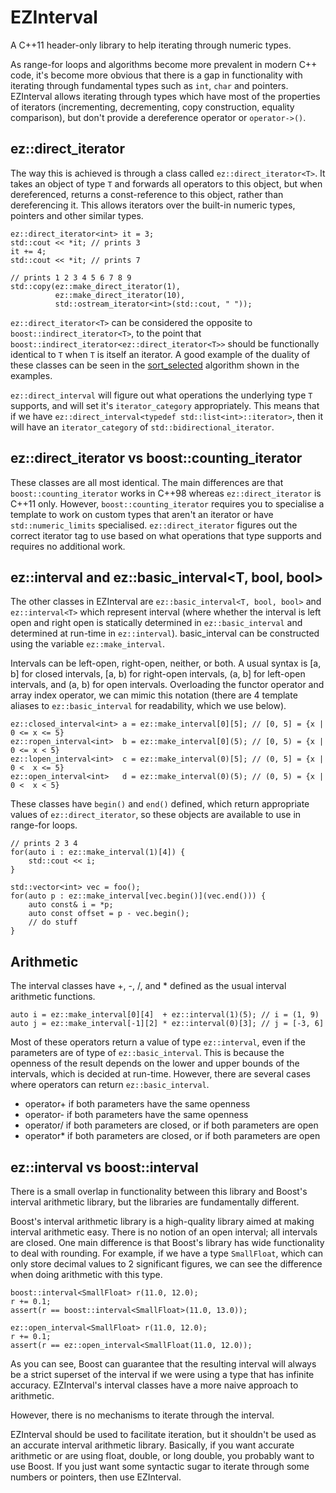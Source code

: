 EZInterval
==========

A C++11 header-only library to help iterating through numeric types.

As range-for loops and algorithms become more prevalent in modern C++ code, it's become more obvious that there is a gap in functionality with iterating through fundamental types such as `int`, `char` and pointers. EZInterval allows iterating through types which have most of the properties of iterators (incrementing, decrementing, copy construction, equality comparison), but don't provide a dereference operator or `operator->()`.

ez::direct_iterator
--------------------
The way this is achieved is through a class called `ez::direct_iterator<T>`. It takes an object of type `T` and forwards all operators to this object, but when dereferenced, returns a const-reference to this object, rather than dereferencing it. This allows iterators over the built-in numeric types, pointers and other similar types.

    ez::direct_iterator<int> it = 3;
    std::cout << *it; // prints 3
    it += 4;
    std::cout << *it; // prints 7

    // prints 1 2 3 4 5 6 7 8 9
    std::copy(ez::make_direct_iterator(1),
              ez::make_direct_iterator(10),
              std::ostream_iterator<int>(std::cout, " "));

`ez::direct_iterator<T>` can be considered the opposite to `boost::indirect_iterator<T>`, to the point that `boost::indirect_iterator<ez::direct_iterator<T>>` should be functionally identical to `T` when `T` is itself an iterator. A good example of the duality of these classes can be seen in the [sort_selected](examples/sort_selected.cpp) algorithm shown in the examples.

`ez::direct_interval` will figure out what operations the underlying type `T` supports, and will set it's `iterator_category` appropriately. This means that if we have `ez::direct_interval<typedef std::list<int>::iterator>`, then it will have an `iterator_category` of `std::bidirectional_iterator`.

ez::direct_iterator vs boost::counting_iterator
-----------------------------------------------
These classes are all most identical. The main differences are that `boost::counting_iterator` works in C++98 whereas `ez::direct_iterator` is C++11 only. However, `boost::counting_iterator` requires you to specialise a template to work on custom types that aren't an iterator or have `std::numeric_limits` specialised. `ez::direct_iterator` figures out the correct iterator tag to use based on what operations that type supports and requires no additional work.

ez::interval<T> and ez::basic_interval<T, bool, bool>
-----------------------------------------------------
The other classes in EZInterval are `ez::basic_interval<T, bool, bool>` and `ez::interval<T>` which represent interval (where whether the interval is left open and right open is statically determined in `ez::basic_interval` and determined at run-time in `ez::interval`). basic_interval can be constructed using the variable `ez::make_interval`.

Intervals can be left-open, right-open, neither, or both. A usual syntax is [a, b] for closed intervals, [a, b) for right-open intervals, (a, b] for left-open intervals, and (a, b) for open intervals. Overloading the functor operator and array index operator, we can mimic this notation (there are 4 template aliases to `ez::basic_interval` for readability, which we use below).

    ez::closed_interval<int> a = ez::make_interval[0][5]; // [0, 5] = {x | 0 <= x <= 5}
    ez::ropen_interval<int>  b = ez::make_interval[0](5); // [0, 5) = {x | 0 <= x < 5}
    ez::lopen_interval<int>  c = ez::make_interval(0)[5]; // (0, 5] = {x | 0 <  x <= 5}
    ez::open_interval<int>   d = ez::make_interval(0)(5); // (0, 5) = {x | 0 <  x < 5}

These classes have `begin()` and `end()` defined, which return appropriate values of `ez::direct_iterator`, so these objects are available to use in range-for loops.

    // prints 2 3 4
    for(auto i : ez::make_interval(1)[4]) {
        std::cout << i;
    }

    std::vector<int> vec = foo();
    for(auto p : ez::make_interval[vec.begin()](vec.end())) {
        auto const& i = *p;
        auto const offset = p - vec.begin();
        // do stuff
    }

Arithmetic
----------
The interval classes have +, -, /, and * defined as the usual interval arithmetic functions.

    auto i = ez::make_interval[0][4]  + ez::interval(1)(5); // i = (1, 9)
    auto j = ez::make_interval[-1][2] * ez::interval(0)[3]; // j = [-3, 6]

Most of these operators return a value of type `ez::interval`, even if the parameters are of type of `ez::basic_interval`. This is because the openness of the result depends on the lower and upper bounds of the intervals, which is decided at run-time. However, there are several cases where operators can return `ez::basic_interval`.

* operator+ if both parameters have the same openness
* operator- if both parameters have the same openness
* operator/ if both parameters are closed, or if both parameters are open
* operator* if both parameters are closed, or if both parameters are open

ez::interval vs boost::interval
-------------------------------
There is a small overlap in functionality between this library and Boost's interval arithmetic library, but the libraries are fundamentally different.

Boost's interval arithmetic library is a high-quality library aimed at making interval arithmetic easy. There is no notion of an open interval; all intervals are closed. One main difference is that Boost's library has wide functionality to deal with rounding. For example, if we have a type `SmallFloat`, which can only store decimal values to 2 significant figures, we can see the difference when doing arithmetic with this type.

    boost::interval<SmallFloat> r(11.0, 12.0);
    r += 0.1;
    assert(r == boost::interval<SmallFloat>(11.0, 13.0));

    ez::open_interval<SmallFloat> r(11.0, 12.0);
    r += 0.1;
    assert(r == ez::open_interval<SmallFloat(11.0, 12.0));

As you can see, Boost can guarantee that the resulting interval will always be a strict superset of the interval if we were using a type that has infinite accuracy. EZInterval's interval classes have a more naive approach to arithmetic.

However, there is no mechanisms to iterate through the interval.

EZInterval should be used to facilitate iteration, but it shouldn't be used as an accurate interval arithmetic library. Basically, if you want accurate arithmetic or are using float, double, or long double, you probably want to use Boost. If you just want some syntactic sugar to iterate through some numbers or pointers, then use EZInterval.
